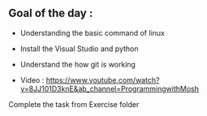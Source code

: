 
## **Goal of the day :**

  * Understanding the basic command of linux  <br>

  * Install the Visual Studio and python      <br>

  * Understand the how git is working         <br>
  * Video : https://www.youtube.com/watch?v=8JJ101D3knE&ab_channel=ProgrammingwithMosh <br>

Complete the task from Exercise folder
